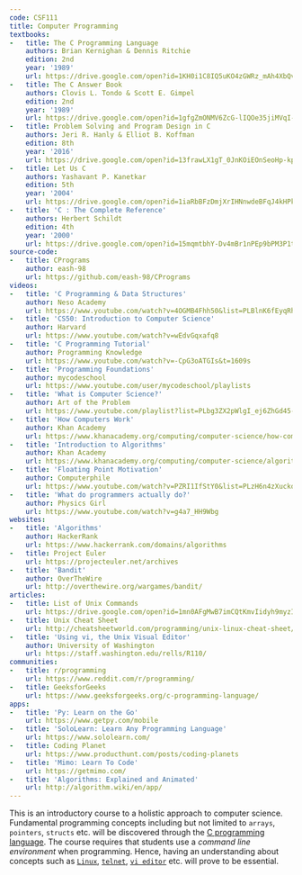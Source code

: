 ```yaml
---
code: CSF111
title: Computer Programming
textbooks:
-   title: The C Programming Language
    authors: Brian Kernighan & Dennis Ritchie
    edition: 2nd
    year: '1989'
    url: https://drive.google.com/open?id=1KH0i1C8IQ5uKO4zGWRz_mAh4XbQvCaiT
-   title: The C Answer Book
    authors: Clovis L. Tondo & Scott E. Gimpel
    edition: 2nd
    year: '1989'
    url: https://drive.google.com/open?id=1gfgZmONMV6ZcG-lIQOe35jiMVqI-MS3p
-   title: Problem Solving and Program Design in C
    authors: Jeri R. Hanly & Elliot B. Koffman
    edition: 8th
    year: '2016'
    url: https://drive.google.com/open?id=13frawLX1gT_0JnKOiEOnSeoHp-kp9-qO
-   title: Let Us C
    authors: Yashavant P. Kanetkar
    edition: 5th
    year: '2004'
    url: https://drive.google.com/open?id=1iaRbBFzDmjXrIHNnwdeBFqJ4kHPkn-cO
-   title: 'C : The Complete Reference'
    authors: Herbert Schildt
    edition: 4th
    year: '2000'
    url: https://drive.google.com/open?id=15mqmtbhY-Dv4mBr1nPEp9bPM3P1tDiZB
source-code:
-   title: CPrograms
    author: eash-98
    url: https://github.com/eash-98/CPrograms
videos:
-   title: 'C Programming & Data Structures'
    author: Neso Academy
    url: https://www.youtube.com/watch?v=4OGMB4Fhh50&list=PLBlnK6fEyqRhX6r2uhhlubuF5QextdCSM
-   title: 'CS50: Introduction to Computer Science'
    author: Harvard
    url: https://www.youtube.com/watch?v=wEdvGqxafq8
-   title: 'C Programming Tutorial'
    author: Programming Knowledge
    url: https://www.youtube.com/watch?v=-CpG3oATGIs&t=1609s
-   title: 'Programming Foundations'
    author: mycodeschool
    url: https://www.youtube.com/user/mycodeschool/playlists
-   title: 'What is Computer Science?'
    author: Art of the Problem
    url: https://www.youtube.com/playlist?list=PLbg3ZX2pWlgI_ej6ZhGd45-cPoWLZD9pT
-   title: 'How Computers Work'
    author: Khan Academy
    url: https://www.khanacademy.org/computing/computer-science/how-computers-work2
-   title: 'Introduction to Algorithms'
    author: Khan Academy
    url: https://www.khanacademy.org/computing/computer-science/algorithms
-   title: 'Floating Point Motivation'
    author: Computerphile
    url: https://www.youtube.com/watch?v=PZRI1IfStY0&list=PLzH6n4zXuckqmf_xUcvU5caZVoctP2ehL&index=8
-   title: 'What do programmers actually do?'
    author: Physics Girl
    url: https://www.youtube.com/watch?v=g4a7_HH9Wbg
websites:
-   title: 'Algorithms'
    author: HackerRank
    url: https://www.hackerrank.com/domains/algorithms
-   title: Project Euler
    url: https://projecteuler.net/archives
-   title: 'Bandit'
    author: OverTheWire
    url: http://overthewire.org/wargames/bandit/
articles:
-   title: List of Unix Commands
    url: https://drive.google.com/open?id=1mn0AFgMwB7imCQtKmvIidyh9myzIxc_D
-   title: Unix Cheat Sheet
    url: http://cheatsheetworld.com/programming/unix-linux-cheat-sheet/
-   title: 'Using vi, the Unix Visual Editor'
    author: University of Washington
    url: https://staff.washington.edu/rells/R110/
communities:
-   title: r/programming
    url: https://www.reddit.com/r/programming/
-   title: GeeksforGeeks
    url: https://www.geeksforgeeks.org/c-programming-language/
apps:
-   title: 'Py: Learn on the Go'
    url: https://www.getpy.com/mobile
-   title: 'SoloLearn: Learn Any Programming Language'
    url: https://www.sololearn.com/
-   title: Coding Planet
    url: https://www.producthunt.com/posts/coding-planets
-   title: 'Mimo: Learn To Code'
    url: https://getmimo.com/
-   title: 'Algorithms: Explained and Animated'
    url: http://algorithm.wiki/en/app/
---
```


This is an introductory course to a holistic approach to computer science. Fundamental programming concepts including but not limited to `arrays`, `pointers`, `structs` etc. will be discovered through the [C programming language](https://en.wikipedia.org/wiki/C_(programming_language)). The course requires that students use a *command line environment* when programming. Hence, having an understanding about concepts such as [`Linux`](https://en.wikipedia.org/wiki/Linux), [`telnet`](https://en.wikipedia.org/wiki/Telnet), [`vi editor`](https://en.wikipedia.org/wiki/Vi) etc. will prove to be essential.

